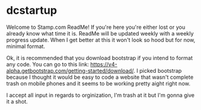 # dcstartup

Welcome to Stamp.com ReadMe! If you're here you're either lost or you already know what time it is. ReadMe will be updated weekly with a weekly progress update. When I get better at this it won't look so hood but for now, minimal format.

Ok, it is recommended that you download bootstrap if you intend to format any code. You can go to this link: https://v4-alpha.getbootstrap.com/getting-started/download/. I picked bootstrap because I thought it would be easy to code a website that wasn't complete trash on mobile phones and it seems to be working pretty aight right now. 

I accept all input in regards to orginization, I'm trash at it but I'm gonna give it a shot.
